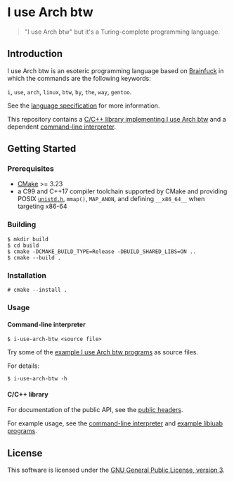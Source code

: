 # I use Arch btw

> "I use Arch btw" but it's a Turing-complete programming language.

## Introduction

I use Arch btw is an esoteric programming language based on [Brainfuck](
https://en.wikipedia.org/wiki/Brainfuck) in which the commands are the following
keywords:

`i`, `use`, `arch`, `linux`, `btw`, `by`, `the`, `way`, `gentoo`.

See the [language specification](./docs/language_specification.md) for more
information.

This repository contains a [C/C++ library implementing I use Arch btw](./lib)
and a dependent [command-line interpreter](./cmd).

## Getting Started

### Prerequisites

- [CMake](https://cmake.org/) >= 3.23
- a C99 and C++17 compiler toolchain supported by CMake and providing POSIX
  [`unistd.h`](https://en.wikipedia.org/wiki/Unistd.h), `mmap()`, `MAP_ANON`,
  and defining `__x86_64__` when targeting x86-64

### Building

    $ mkdir build
    $ cd build
    $ cmake -DCMAKE_BUILD_TYPE=Release -DBUILD_SHARED_LIBS=ON ..
    $ cmake --build .

### Installation

    # cmake --install .

### Usage

#### Command-line interpreter

    $ i-use-arch-btw <source file>

Try some of the [example I use Arch btw programs](./examples) as source files.

For details:

    $ i-use-arch-btw -h

#### C/C++ library

For documentation of the public API, see the [public headers](
./lib/include/iuab).

For example usage, see the [command-line interpreter](./cmd) and [example
libiuab programs](./examples/libiuab).

## License

This software is licensed under the [GNU General Public License, version 3](
./LICENSE.md).
